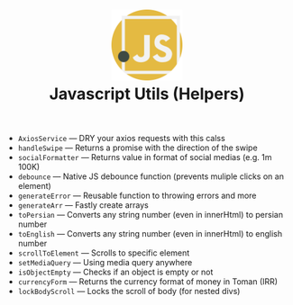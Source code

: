 <div align="center">
  <h1>
    <img src="./javascript.svg" alt='js-icon' height="25%" width="25%"/>
    <br />
   Javascript Utils (Helpers)
    <br />
    <br />
  </h1>
</div>

- `AxiosService` &mdash; DRY your axios requests  with this calss
- `handleSwipe` &mdash; Returns a promise with the direction of the swipe
- `socialFormatter` &mdash; Returns value in format of social medias (e.g. 1m 100K)
- `debounce` &mdash; Native JS debounce function (prevents muliple clicks on an element)
- `generateError` &mdash; Reusable function to throwing errors and more
- `generateArr` &mdash; Fastly create arrays
- `toPersian` &mdash; Converts any string number (even in innerHtml) to persian number
- `toEnglish` &mdash; Converts any string number (even in innerHtml) to english number
- `scrollToElement` &mdash; Scrolls to specific element
- `setMediaQuery` &mdash; Using media query anywhere
- `isObjectEmpty` &mdash; Checks if an object is empty or not
- `currencyForm` &mdash; Returns the currency format of money in Toman (IRR)
- `lockBodyScroll` &mdash; Locks the scroll of body (for nested divs)

